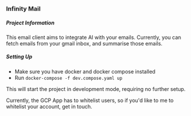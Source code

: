 ### Infinity Mail
##### Project Information
This email client aims to integrate AI with your emails. Currently, you can fetch emails from your gmail inbox, and summarise those emails.

##### Setting Up
- Make sure you have docker and docker compose installed
- Run `docker-compose -f dev.compose.yaml up`

This will start the project in development mode, requiring no further setup.

Currently, the GCP App has to whitelist users, so if you'd like to me to whitelist your account, get in touch.
